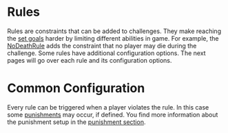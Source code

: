 # Rules

Rules are constraints that can be added to challenges. They make reaching the [set goals](../goals/goals.md) harder by limiting different abilities in game. For example, the [NoDeathRule](noDeathRule) adds the constraint that no player may die during the challenge. Some rules have additional configuration options. The next pages will go over each rule and its configuration options. 

# Common Configuration

Every rule can be triggered when a player violates the rule. In this case some [punishments](../punishments/punishments.md) may occur, if defined. You find more information about the punishment setup in the [punishment section](../punishments/punishments.md).